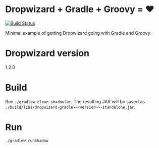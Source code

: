 # Dropwizard + Gradle + Groovy = &hearts;

[![Build Status](https://travis-ci.org/hardistygithub/dropwizard-gradle.svg?branch=master)](https://travis-ci.org/hardistygithub/dropwizard-gradle)

Minimal example of getting Dropwizard going with Gradle and Groovy.

# Dropwizard version
1.2.0

# Build

Run `./gradlew clean shadowJar`. The resulting JAR will be saved as `./build/libs/dropwizard-gradle-<<version>>-standalone.jar`.

# Run

`./gradlew runShadow`
